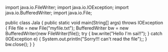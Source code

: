 import java.io.FileWriter;
import java.io.IOException;
import java.io.BufferedWriter;
import java.io.File;

public class Jala {
	public static void main(String[] args) throws IOException 
  {
		File file = new File("myfile.txt");
		BufferedWriter bw = new BufferedWriter(new FileWriter(file));
		try
        {
            bw.write("Hello I'm sai!!");
        }
         catch (IOException e) {
            System.out.println("Sorry!!! can't read the file");;
        }
        bw.close();
   }
}

